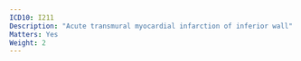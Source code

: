 ```yaml
---
ICD10: I211
Description: "Acute transmural myocardial infarction of inferior wall"
Matters: Yes
Weight: 2
---
```



